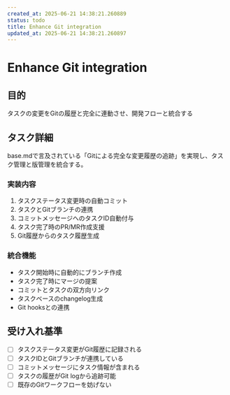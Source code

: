 ```yaml
---
created_at: 2025-06-21 14:38:21.260889
status: todo
title: Enhance Git integration
updated_at: 2025-06-21 14:38:21.260897
---
```


# Enhance Git integration

## 目的
タスクの変更をGitの履歴と完全に連動させ、開発フローと統合する

## タスク詳細
base.mdで言及されている「Gitによる完全な変更履歴の追跡」を実現し、タスク管理と版管理を統合する。

### 実装内容
1. タスクステータス変更時の自動コミット
2. タスクとGitブランチの連携
3. コミットメッセージへのタスクID自動付与
4. タスク完了時のPR/MR作成支援
5. Git履歴からのタスク履歴生成

### 統合機能
- タスク開始時に自動的にブランチ作成
- タスク完了時にマージの提案
- コミットとタスクの双方向リンク
- タスクベースのchangelog生成
- Git hooksとの連携

## 受け入れ基準
- [ ] タスクステータス変更がGit履歴に記録される
- [ ] タスクIDとGitブランチが連携している
- [ ] コミットメッセージにタスク情報が含まれる
- [ ] タスクの履歴がGit logから追跡可能
- [ ] 既存のGitワークフローを妨げない